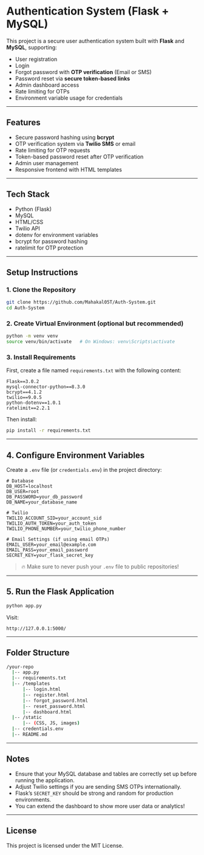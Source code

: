 # Authentication System (Flask + MySQL)

This project is a secure user authentication system built with **Flask** and **MySQL**, supporting:
- User registration
- Login
- Forgot password with **OTP verification** (Email or SMS)
- Password reset via **secure token-based links**
- Admin dashboard access
- Rate limiting for OTPs
- Environment variable usage for credentials

---

## Features
- Secure password hashing using **bcrypt**
- OTP verification system via **Twilio SMS** or email
- Rate limiting for OTP requests
- Token-based password reset after OTP verification
- Admin user management
- Responsive frontend with HTML templates

---

## Tech Stack
- Python (Flask)
- MySQL
- HTML/CSS
- Twilio API
- dotenv for environment variables
- bcrypt for password hashing
- ratelimit for OTP protection

---

## Setup Instructions

### 1. Clone the Repository
```bash
git clone https://github.com/Mahakal05T/Auth-System.git
cd Auth-System 
```

### 2. Create Virtual Environment (optional but recommended)
```bash
python -m venv venv
source venv/bin/activate   # On Windows: venv\Scripts\activate
```

### 3. Install Requirements
First, create a file named `requirements.txt` with the following content:

```plaintext
Flask==3.0.2
mysql-connector-python==8.3.0
bcrypt==4.1.2
twilio==9.0.5
python-dotenv==1.0.1
ratelimit==2.2.1
```

Then install:
```bash
pip install -r requirements.txt
```

---

## 4. Configure Environment Variables
Create a `.env` file (or `credentials.env`) in the project directory:

```env
# Database
DB_HOST=localhost
DB_USER=root
DB_PASSWORD=your_db_password
DB_NAME=your_database_name

# Twilio
TWILIO_ACCOUNT_SID=your_account_sid
TWILIO_AUTH_TOKEN=your_auth_token
TWILIO_PHONE_NUMBER=your_twilio_phone_number

# Email Settings (if using email OTPs)
EMAIL_USER=your_email@example.com
EMAIL_PASS=your_email_password
SECRET_KEY=your_flask_secret_key
```

> 🔥 Make sure to never push your `.env` file to public repositories!

---

## 5. Run the Flask Application
```bash
python app.py
```
Visit:
```
http://127.0.0.1:5000/
```

---

## Folder Structure
```bash
/your-repo
  |-- app.py
  |-- requirements.txt
  |-- /templates
      |-- login.html
      |-- register.html
      |-- forgot_password.html
      |-- reset_password.html
      |-- dashboard.html
  |-- /static
      |-- (CSS, JS, images)
  |-- credentials.env
  |-- README.md
```

---

## Notes
- Ensure that your MySQL database and tables are correctly set up before running the application.
- Adjust Twilio settings if you are sending SMS OTPs internationally.
- Flask’s `SECRET_KEY` should be strong and random for production environments.
- You can extend the dashboard to show more user data or analytics!

---

## License
This project is licensed under the MIT License.